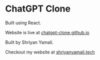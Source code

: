 # ChatGPT Clone

Built using React.

Website is live at <a href="chatgpt-clone.github.io">chatgpt-clone.github.io</a>

Built by Shriyan Yamali.

Checkout my website at <a href="shriyanyamali.tech">shriyanyamali.tech</a>